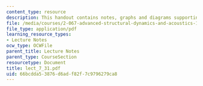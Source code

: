 ```yaml
---
content_type: resource
description: This handout contains notes, graphs and diagrams supporting this lecture.
file: /media/courses/2-067-advanced-structural-dynamics-and-acoustics-13-811-spring-2004/66bcdda53876d6adf82f7c9796279ca8_lect_7_31.pdf
file_type: application/pdf
learning_resource_types:
- Lecture Notes
ocw_type: OCWFile
parent_title: Lecture Notes
parent_type: CourseSection
resourcetype: Document
title: lect_7_31.pdf
uid: 66bcdda5-3876-d6ad-f82f-7c9796279ca8
---
```


